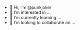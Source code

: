 - 👋 Hi, I’m @punkjoker
- 👀 I’m interested in ...
- 🌱 I’m currently learning ...
- 💞️ I’m looking to collaborate on ...

<!---
punkjoker/punkjoker is a ✨ special ✨ repository because its `README.md` (this file) appears on your GitHub profile.
You can click the Preview link to take a look at your changes.
--->

